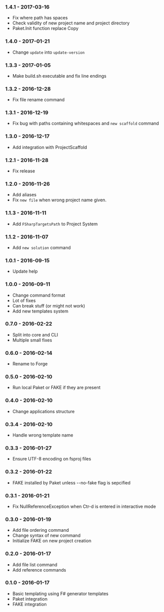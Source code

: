 ### 1.4.1 - 2017-03-16
* Fix where path has spaces
* Check validity of new project name and project directory
* Paket.Init function replace Copy

### 1.4.0 - 2017-01-21
* Change `update` into `update-version`

### 1.3.3 - 2017-01-05
* Make build.sh executable and fix line endings

### 1.3.2 - 2016-12-28
* Fix file rename command

### 1.3.1 - 2016-12-19
* Fix bug with paths containing whitespaces and `new scaffold` command

### 1.3.0 - 2016-12-17
* Add integration with ProjectScaffold

### 1.2.1 - 2016-11-28
* Fix release

### 1.2.0 - 2016-11-26
* Add aliases
* Fix `new file` when wrong project name given.

### 1.1.3 - 2016-11-11
* Add `FSharpTargetsPath` to Project System

### 1.1.2 - 2016-11-07
* Add `new solution` command

### 1.0.1 - 2016-09-15
* Update help

### 1.0.0 - 2016-09-11
* Change command format
* Lot of fixes
* Can break stuff (or might not work)
* Add new templates system

### 0.7.0 - 2016-02-22
* Split into core and CLI
* Multiple small fixes

### 0.6.0 - 2016-02-14
* Rename to Forge

### 0.5.0 - 2016-02-10
* Run local Paket or FAKE if they are present

### 0.4.0 - 2016-02-10
* Change applications structure

### 0.3.4 - 2016-02-10
* Handle wrong template name

### 0.3.3 - 2016-01-27
* Ensure UTF-8 encoding on fsproj files

### 0.3.2 - 2016-01-22
* FAKE installed by Paket unless --no-fake flag is sepcified

### 0.3.1 - 2016-01-21
* Fix NullReferenceException when Ctr-d is entered in interactive mode

### 0.3.0 - 2016-01-19
* Add file ordering command
* Change syntax of new command
* Initialize FAKE on new project creation

### 0.2.0 - 2016-01-17
* Add file list command
* Add reference commands

### 0.1.0 - 2016-01-17
* Basic templating using F# generator templates
* Paket integration
* FAKE integration
